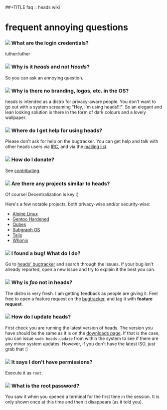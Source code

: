 ##+TITLE faq :: heads wiki

frequent annoying questions
===========================

### <a id="login" href="#login"><img src="/static/anchor.svg" class="anchor"></a> What are the login credentials?

luther:luther


### <a id="typo" href="#typo"><img src="/static/anchor.svg" class="anchor"></a> Why is it _heads_ and not _Heads_?

So you can ask an annoying question.


### <a id="branding" href="#branding"><img src="/static/anchor.svg" class="anchor"></a> Why is there no branding, logos, etc. in the OS?

heads is intended as a distro for privacy-aware people. You don't want
to go out with a system screaming "Hey, I'm using heads!!!". So an
elegant and lean looking solution is there in the form of dark colours
and a lovely wallpaper.


### <a id="where-to-get-help" href="#where-to-get-help"><img src="/static/anchor.svg" class="anchor"></a> Where do I get help for using heads?

Please don't ask for help on the bugtracker. You can get help and talk
with other heads users via [IRC](/irc.html), and via the
[mailing list](https://mailinglists.dyne.org/cgi-bin/mailman/listinfo/heads).


### <a id="how-to-donate" href="#how-to-donate"><img src="/static/anchor.svg" class="anchor"></a> How do I donate?

See [contributing](/contribute.html).


### <a id="similar-to-heads" href="#similar-to-heads"><img src="/static/anchor.svg" class="anchor"></a> Are there any projects similar to heads?

Of course! Decentralization is key :)

Here's a few notable projects, both privacy-wise and/or security-wise:

* [Alpine Linux](https://alpinelinux.org/)
* [Gentoo Hardened](https://wiki.gentoo.org/wiki/Project:Hardened/)
* [Qubes](https://www.qubes-os.org/)
* [Subgraph OS](https://subgraph.com/sgos/)
* [Tails](https://tails.boum.org)
* [Whonix](https://www.whonix.org/)


### <a id="i-found-a-bug" href="#i-found-a-bug"><img src="/static/anchor.svg" class="anchor"></a> I found a bug! What do I do?

Go to [heads' bugtracker](https://github.com/headslive/bugtracker/issues)
and search through the issues. If your bug isn't already reported, open
a new issue and try to explain it the best you can.


### <a id="why-isnt-foo-here" href="#why-isnt-foo-here"><img src="/static/anchor.svg" class="anchor"></a> Why is _foo_ not in heads?

The distro is very fresh. I am getting feedback as people are giving it.
Feel free to open a feature request on the
[bugtracker](https://github.com/headslive/bugtracker/issues), and tag it
with **feature request**.


### <a id="how-do-i-update-heads" href="#how-do-i-update-heads"><img src="/static/anchor.svg" class="anchor"></a> How do I update heads?

First check you are running the latest version of heads. The version you
have should be the same as it is on the [downloads page](/download/). If
that is the case, you can issue `sudo heads-update` from within the system
to see if there are any minor system updates. However, if you don't have
the latest ISO, just grab that :)


### <a id="it-says-no-permissions" href="#it-says-no-permissions"><img src="/static/anchor.svg" class="anchor"></a> It says I don't have permissions?

Execute it as `root`.


### <a id="what-is-the-root-password" href="#what-is-the-root-password"><img src="/static/anchor.svg" class="anchor"></a> What is the root password?

You saw it when you opened a terminal for the first time in the session.
It is only shown once at this time and then it disappears (as it told
you).
